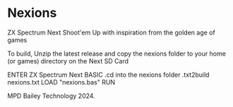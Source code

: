 # Nexions
ZX Spectrum Next Shoot'em Up with inspiration from the golden age of games

To build, 
Unzip the latest release and copy the nexions folder to your home (or games) directory on the Next SD Card

ENTER ZX Spectrum Next BASIC
.cd into the nexions folder
.txt2build nexions.txt
LOAD "nexions.bas"
RUN



MPD Bailey Technology 2024.
